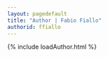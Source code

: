 ```yaml
---
layout: pagedefault
title: "Author | Fabio Fiallo"
authorid: ffiallo
---
```

{% include loadAuthor.html %}
